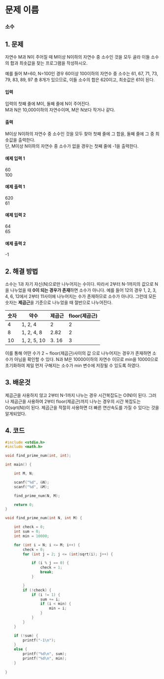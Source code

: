 # 문제 이름
### 소수 

## 1. 문제
자연수 M과 N이 주어질 때 M이상 N이하의 자연수 중 소수인 것을 모두 골라 이들 소수의 합과 최솟값을 찾는 프로그램을 작성하시오.

예를 들어 M=60, N=100인 경우 60이상 100이하의 자연수 중 소수는 61, 67, 71, 73, 79, 83, 89, 97 총 8개가 있으므로, 이들 소수의 합은 620이고, 최솟값은 61이 된다.

#### 입력
입력의 첫째 줄에 M이, 둘째 줄에 N이 주어진다.</br>
M과 N은 10,000이하의 자연수이며, M은 N보다 작거나 같다.

#### 출력
M이상 N이하의 자연수 중 소수인 것을 모두 찾아 첫째 줄에 그 합을, 둘째 줄에 그 중 최솟값을 출력한다.</br>
단, M이상 N이하의 자연수 중 소수가 없을 경우는 첫째 줄에 -1을 출력한다.

#### 예제 입력 1
60</br>
100

#### 예제 출력 1
620</br>
61

#### 예제 입력 2
64</br>
65

#### 예제 출력 2
-1

## 2. 해결 방법
소수는 1과 자기 자신(N)으로만 나누어지는 수이다. 
따라서 2부터 N-1까지의 값으로 N을 나누었을 때 **0이 되는 경우가 존재**하면 소수가 아니다.
예를 들어 12의 경우 1, 2, 3, 4, 6, 12에서 2부터 11사이에 나누어지는 수가 존재하므로 소수가 아니다.
그런데 모든 숫자는 **제곱근**을 기준으로 나누었을 때 절반으로 나누어진다.

숫자 | 약수 | 제곱근 | floor(제곱근)
--|--|--|--
4| 1, 2, 4 | 2 | 2
8 | 1, 2, 4, 8 | 2.82 | 2
10 | 1, 2, 5, 10 | 3. 16 | 3

이를 통해 어떤 수가 2 ~ floor(제곱근)사이의 값 으로 나누어지는 경우가 존재하면 소수가 아님을 확인할 수 있다.
N과 M은 10000이하의 자연수 이므로 min을 10000으로 초기화하여 제일 먼저 구해지는 소수가 min 변수에 저장될 수 있도록 하였다.

## 3. 배운것
제곱근을 사용하지 않고 2부터 N-1까지 나누는 경우 시간복잡도는 O(N)이 된다. 그러나 제곱근을 사용하여 2부터 floor(제곱근)까지 나누는 경우의 시간 복잡도는 O(sqrt(N))이 된다. 제곱근을 적절히 사용하면 더 빠른 연산속도를 가질 수 있다는 것을 알게되었다.

## 4. 코드

```C++
#include <stdio.h>
#include <math.h>

void find_prime_num(int, int);

int main() {

	int M, N;

	scanf("%d", &N);
	scanf("%d", &M);

	find_prime_num(N, M);

	return 0;
}

void find_prime_num(int N, int M) {

	int check = 0;
	int sum = 0;
	int min = 10000;

	for (int i = N; i <= M; i++) {
		check = 0;
		for (int j = 2; j <= (int)sqrt(i); j++) {

			if (i % j == 0) {
				check = 1;
				break;
			}

		}
		if (!check) {
			if (i != 1) {
				sum += i;
				if (i < min) {
					min = i;
				}
			}
		}
	}

	if (!sum) {
		printf("-1\n");
	}
	else {
		printf("%d\n", sum);
		printf("%d\n", min);
	}
	
}
```